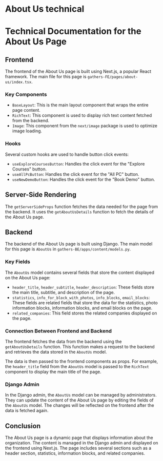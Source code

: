 # About Us technical

# Technical Documentation for the About Us Page

## Frontend

The frontend of the About Us page is built using Next.js, a popular React framework. The main file for this page is `gathers-FE/pages/about-us/index.tsx`.

### Key Components

- `BaseLayout`: This is the main layout component that wraps the entire page content.
- `RichText`: This component is used to display rich text content fetched from the backend.
- `Image`: This component from the `next/image` package is used to optimize image loading.

### Hooks

Several custom hooks are used to handle button click events:

- `useExploreCoursesButton`: Handles the click event for the "Explore Courses" button.
- `useAllPcButton`: Handles the click event for the "All PC" button.
- `useNewDemoButton`: Handles the click event for the "Book Demo" button.

## Server-Side Rendering

The `getServerSideProps` function fetches the data needed for the page from the backend. It uses the `getAboutUsDetails` function to fetch the details of the About Us page.

## Backend

The backend of the About Us page is built using Django. The main model for this page is `AboutUs` in `gathers-BE/apps/content/models.py`.

### Key Fields

The `AboutUs` model contains several fields that store the content displayed on the About Us page:

- `header_title`, `header_subtitle`, `header_description`: These fields store the main title, subtitle, and description of the page.
- `statistics`, `info_for_block_with_photos`, `info_blocks`, `email_blocks`: These fields are related fields that store the data for the statistics, photo information blocks, information blocks, and email blocks on the page.
- `related_companies`: This field stores the related companies displayed on the page.

### Connection Between Frontend and Backend

The frontend fetches the data from the backend using the `getAboutUsDetails` function. This function makes a request to the backend and retrieves the data stored in the `AboutUs` model.

The data is then passed to the frontend components as props. For example, the `header_title` field from the `AboutUs` model is passed to the `RichText` component to display the main title of the page.

### Django Admin

In the Django admin, the `AboutUs` model can be managed by administrators. They can update the content of the About Us page by editing the fields of the `AboutUs` model. The changes will be reflected on the frontend after the data is fetched again.

## Conclusion

The About Us page is a dynamic page that displays information about the organization. The content is managed in the Django admin and displayed on the frontend using Next.js. The page includes several sections such as a header section, statistics, information blocks, and related companies.